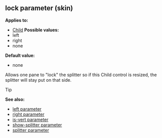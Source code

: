 ## lock parameter (skin)


**Applies to:**
+   [Child](/ref/skin/control/child.md) 
**Possible values:**
+   left
+   right
+   none

**Default value:**
+   none


Allows one pane to "lock" the splitter so if this Child
control is resized, the splitter will stay put on that side.

> [!TIP] 
> **See also:**
> +   [left parameter](/ref/skin/param/left.md) 
> +   [right parameter](/ref/skin/param/right.md) 
> +   [is-vert parameter](/ref/skin/param/is-vert.md) 
> +   [show-splitter parameter](/ref/skin/param/show-splitter.md) 
> +   [splitter parameter](/ref/skin/param/splitter.md) 